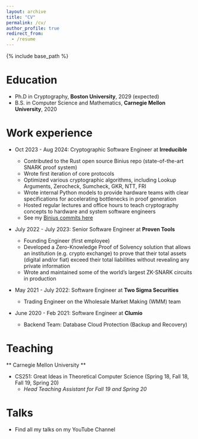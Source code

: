 ```yaml
---
layout: archive
title: "CV"
permalink: /cv/
author_profile: true
redirect_from:
  - /resume
---
```


{% include base_path %}

Education
======
* Ph.D in Cryptography, **Boston University**, 2029 (expected)
* B.S. in Computer Science and Mathematics, **Carnegie Mellon University**, 2020

Work experience
======
* Oct 2023 - Aug 2024: Cryptographic Software Engineer at **Irreducible**
  * Contributed to the Rust open source Binius repo (state-of-the-art SNARK proof system)
  * Wrote first iteration of core protocols
  * Optimized various cryptographic algorithms, including Lookup Arguments, Zerocheck, Sumcheck, GKR, NTT, FRI
  * Wrote internal Python models to provide hardware teams with clear specifications for accelerating bottlenecks in proof generation
  * Hosted regular lectures and office hours to teach cryptography concepts to hardware and system software engineers
  * See my [Binius commits here](https://gitlab.com/IrreducibleOSS/binius/-/merge_requests?author_username=kpeshawaria1&scope=all&state=merged)

* July 2022 - July 2023: Senior Software Engineer at **Proven Tools**
  * Founding Engineer (first employee)
  * Developed a Zero-Knowledge Proof of Solvency solution that allows an institution (e.g. crypto exchange) to prove that their total assets (digital and/or fiat) exceed their total liabilities without revealing any private information
  * Wrote and maintained some of the world’s largest ZK-SNARK circuits in production

* May 2021 - July 2022: Software Engineer at **Two Sigma Securities**
  * Trading Engineer on the Wholesale Market Making (WMM) team

* June 2020 - Feb 2021: Software Engineer at **Clumio**
  * Backend Team: Database Cloud Protection (Backup and Recovery)

Teaching
======
** Carnegie Mellon University **
  * CS251: Great Ideas in Theoretical Computer Science (Spring 18, Fall 18, Fall 19, Spring 20)
    * *Head Teaching Assistant for Fall 19 and Spring 20*

Talks
======
* Find all my talks on my YouTube Channel

  
<!-- Skills
======
* Skill 1
* Skill 2
  * Sub-skill 2.1
  * Sub-skill 2.2
  * Sub-skill 2.3
* Skill 3

Publications
======
  <ul>{% for post in site.publications reversed %}
    {% include archive-single-cv.html %}
  {% endfor %}</ul>
  
Talks
======
  <ul>{% for post in site.talks reversed %}
    {% include archive-single-talk-cv.html  %}
  {% endfor %}</ul>
  
Teaching
======
  <ul>{% for post in site.teaching reversed %}
    {% include archive-single-cv.html %}
  {% endfor %}</ul>
  
Service and leadership
======
* Currently signed in to 43 different slack teams -->
